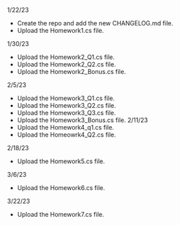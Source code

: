 1/22/23 
- Create the repo and add the new CHANGELOG.md file.
- Upload the Homework1.cs file.

1/30/23
- Upload the Homework2_Q1.cs file. 
- Upload the Homework2_Q2.cs file.
- Upload the Homework2_Bonus.cs file.

2/5/23
- Upload the Homework3_Q1.cs file. 
- Upload the Homework3_Q2.cs file. 
- Upload the Homework3_Q3.cs file. 
- Upload the Homework3_Bonus.cs file. 
2/11/23
- Upload the Homework4_q1.cs file.
- Upload the Homeowrk4_Q2.cs file.

2/18/23
- Upload the Homework5.cs file.

3/6/23
- Upload the Homework6.cs file.

3/22/23
- Upload the Homework7.cs file.
